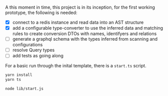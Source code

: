 A this moment in time, this project is in its inception, for the first working prototype, the following is needed:

- [x] connect to a redis instance and read data into an AST structure
- [x] add a configurable type-converter to use the inferred data and matching rules to create conversion DTOs with names, identifyers and relations
- [ ] generate a graphql schema with the types inferred from scanning and configurations
- [ ] resolve Query types
- [ ] add tests as going along

For a basic run through the inital template, there is a `start.ts` script.

```sh
yarn install
yarn ts

node lib/start.js
```